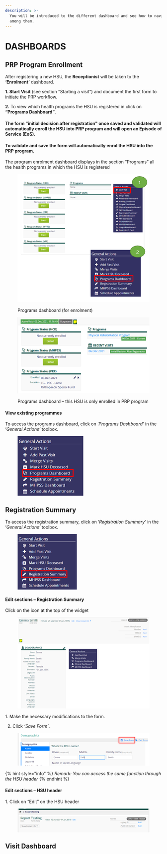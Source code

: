 ```yaml
---
description: >-
  You will be introduced to the different dashboard and see how to navigate
  among them.
---
```


# DASHBOARDS

## PRP Program Enrollment <a href="#cn2lhoer08jefh3lmybkci" id="cn2lhoer08jefh3lmybkci"></a>

After registering a new HSU, the **Receptionist** will be taken to the **‘Enrolment’** dashboard​.

**1. Start Visit** (see section “Starting a visit”) and document the first form to initiate the PRP workflow.

**2.** To view which health programs the HSU is registered in click on **“Programs Dashboard”**.

#### The form "initial decision after registration" once saved and validated will automatically enroll the HSU into PRP program and will open an Episode of Service (EoS).

#### To validate and save the form will automatically enrol the HSU into the PRP program.

The program enrolment dashboard displays in the section “Programs” all the health programs in which the HSU is registered

<figure><img src="../../.gitbook/assets/image (193).png" alt=""><figcaption><p>Programs dashboard (for enrolment)</p></figcaption></figure>

<figure><img src="../../.gitbook/assets/image (194).png" alt=""><figcaption><p>Programs dashboard – this HSU is only enrolled in PRP program</p></figcaption></figure>



#### View existing programmes

To access the programs dashboard, click on ‘_Programs Dashboard’_ in the ‘_General Actions’_ toolbox.

<figure><img src="../../.gitbook/assets/image (228).png" alt=""><figcaption></figcaption></figure>

## Registration Summary <a href="#ywvjhum2bcjsgckqxdo2r" id="ywvjhum2bcjsgckqxdo2r"></a>

To access the registration summary, click on ‘_Registration Summary’_ in the ‘_General Actions’_ toolbox.

<figure><img src="../../.gitbook/assets/image (229).png" alt=""><figcaption></figcaption></figure>

#### Edit sections – Registration Summary

Click on the icon at the top of the widget

<figure><img src="../../.gitbook/assets/image (20).png" alt=""><figcaption></figcaption></figure>

1\.      Make the necessary modifications to the form.

2. &#x20;Click _‘Save Form’_.

<figure><img src="../../.gitbook/assets/image (1) (1) (1) (1).png" alt=""><figcaption></figcaption></figure>

{% hint style="info" %}
_Remark: You can access the same function through the HSU header_
{% endhint %}

#### Edit sections – HSU header

1\. Click on “Edit” on the HSU header

<figure><img src="../../.gitbook/assets/image (2) (1) (1) (1).png" alt=""><figcaption></figcaption></figure>



## &#x20;Visit Dashboard&#x20;





